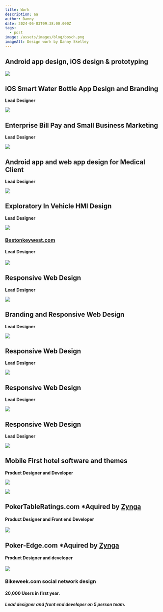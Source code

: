 ```yaml
---
title: Work
description: aa
author: Danny
date: 2024-06-03T09:38:00.000Z
tags:
  - post
image: /assets/images/blog/bosch.png
imageAlt: Design work by Danny Skelley
---
```

## Android app design, iOS design & prototyping

![](/assets/images/blog/contigo.png)

## **iOS Smart Water Bottle App Design and Branding**

**Lead Designer**

![](/assets/images/blog/constellation.png)

## **Enterprise Bill Pay and Small Business Marketing**

**Lead Designer**

![](/assets/images/blog/physiq.png)

## **Android app and web app design for Medical Client**

**Lead Designer**

![](/assets/images/blog/exploratory.jpg)

## **Exploratory In Vehicle HMI Design**

**Lead Designer**

![](/assets/images/blog/beston.jpg)

### [Bestonkeywest.com](https://www.bestonkeywest.com/)

#### Lead Designer[](https://www.bestonkeywest.com/)

![](/assets/images/blog/oceanvue.jpg)

## **Responsive Web Design**

**Lead Designer**

![](/assets/images/blog/1.jpg)

## **Branding and Responsive Web Design**

**Lead Designer**

![](/assets/images/blog/2.jpg)

## **Responsive Web Design**

**Lead Designer**

![](/assets/images/blog/3.jpg)

## **Responsive Web Design**

**Lead Designer**

![](/assets/images/blog/estuary.png)

## **Responsive Web Design**

**Lead Designer**

![](/assets/images/blog/themes.jpeg)

## **Mobile First hotel software and themes**

**Product Designer and Developer**

![](/assets/images/blog/screenshot-2024-06-03-at-9.07.34 am.png)

![](/assets/images/blog/premo_tab.gif)

## PokerTableRatings.com *Aquired by **[Zynga](https://www.zynga.com/)**

#### Product Designer and Front end Developer

![](/assets/images/blog/launcher.png)

## Poker-Edge.com *Aquired by **[Zynga](https://www.zynga.com/)**

#### Product Designer and developer

![](/assets/images/blog/bikeweek.jpg)

### Bikeweek.com social network design

#### 20,000 Users in first year.

##### Lead designer and front end developer on 5 person team.
